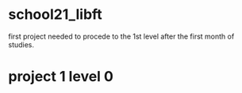 # school21_libft
first project needed to procede to the 1st level after the first month of studies.

# project 1 level 0

